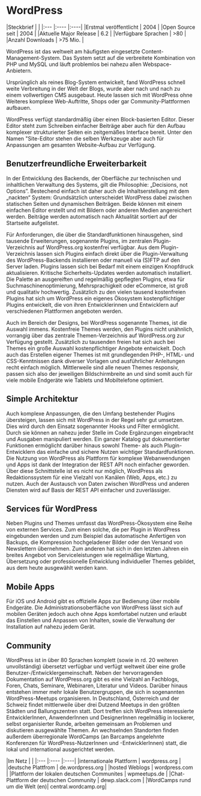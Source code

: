 # WordPress

|Steckbrief | |
|:--- |:---- |:----|
|Erstmal veröffentlicht | 2004 |
|Open Source seit | 2004 |
|Aktuelle Major Release | 6.2 | 
|Verfügbare Sprachen | >80 |
|Anzahl Downloads | >75 Mio. |
  
WordPress ist das weltweit am häufigsten eingesetzte Content-Management-System. Das System setzt auf die verbreitete Kombination von PHP und MySQL und läuft problemlos bei nahezu allen Webspace-Anbietern.

Ursprünglich als reines Blog-System entwickelt, fand WordPress schnell weite Verbreitung in der Welt der Blogs, wurde aber nach und nach zu einem vollwertigen CMS ausgebaut. Heute lassen sich mit WordPress ohne Weiteres komplexe Web-Auftritte, Shops oder gar Community-Plattformen aufbauen.

WordPress verfügt standardmäßig über einen Block-basierten Editor. Dieser Editor steht zum Schreiben einfacher Beiträge aber auch für den Aufbau komplexer strukturierter Seiten ein zeitgemäßes Interface bereit. Unter den Namen "Site-Editor stehen die selben Werkzeuge aber auch für Anpassungen am  gesamten Website-Aufbau zur Verfügung.


## Benutzerfreundliche Erweiterbarkeit
In der Entwicklung des Backends, der Oberfläche zur technischen und inhaltlichen Verwaltung des Systems, gilt die Philosophie: „Decisions, not Options”. Bestechend einfach ist daher auch die Inhaltserstellung mit dem „nackten“ System: Grundsätzlich unterscheidet WordPress dabei zwischen statischen Seiten und dynamischen Beiträgen. Beide können mit einem einfachen Editor erstellt und mit Bildern oder anderen Medien angereichert werden. Beiträge werden automatisch nach Aktualität sortiert auf der Startseite aufgelistet.

Für Anforderungen, die über die Standardfunktionen hinausgehen, sind tausende Erweiterungen, sogenannte Plugins, im zentralen Plugin-Verzeichnis auf WordPress.org kostenfrei verfügbar. Aus dem Plugin-Verzeichnis lassen sich Plugins einfach direkt über die Plugin-Verwaltung des WordPress-Backends installieren oder manuell via (S)FTP auf den Server laden. Plugins lassen sich bei Bedarf mit einem einzigen Knopfdruck aktualisieren. Kritische Sicherheits-Updates werden automatisch installiert. 
Die Palette an ausgereiften und regelmäßig gepflegten Plugins, etwa für Suchmaschinenoptimierung, Mehrsprachigkeit oder eCommerce, ist groß und qualitativ hochwertig. Zusätzlich zu den vielen tausend kostenfreien Plugins hat sich um WordPress ein eigenes Ökosystem kostenpflichtiger Plugins entwickelt, die von ihren Entwicklerinnen und Entwicklern auf verschiedenen Plattformen angeboten werden.

Auch im Bereich der Designs, bei WordPress sogenannte Themes, ist die Auswahl immens. Kostenfreie Themes werden, den Plugins nicht unähnlich, vorrangig über das zentrale Themen-Verzeichnis auf WordPress.org zur Verfügung gestellt. Zusätzlich zu tausenden freien hat sich auch bei Themes ein große Auswahl kostenpflichtiger Angebote entwickelt. Doch auch das Erstellen eigener Themes ist mit grundlegenden PHP-, HTML- und CSS-Kenntnissen dank diverser Vorlagen und ausführlicher Anleitungen recht einfach möglich. Mittlerweile sind alle neuen Themes responsiv, passen sich also der jeweiligen Bildschirmbreite an und sind somit auch für viele mobile Endgeräte wie Tablets und Mobiltelefone optimiert.


## Simple Architektur
Auch komplexe Anpassungen, die den Umfang bestehender Plugins übersteigen, lassen sich mit WordPress in der Regel sehr gut umsetzen. Dies wird durch den Einsatz sogenannter Hooks und Filter ermöglicht. Durch sie können an nahezu jeder Stelle im Code Ergänzungen eingebracht und Ausgaben manipuliert werden. 
Ein ganzer Katalog gut dokumentierter Funktionen ermöglicht darüber hinaus sowohl Theme- als auch Plugin-Entwicklern das einfache und sichere Nutzen wichtiger Standardfunktionen. 
Die Nutzung von WordPress als Plattform für komplexe Webanwendungen und Apps ist dank der Integration der REST API noch einfacher geworden. Über diese Schnittstelle ist es nicht nur möglich, WordPress als Redaktionssystem für eine Vielzahl von Kanälen (Web, Apps, etc.) zu nutzen. Auch der Austausch von Daten zwischen WordPress und anderen Diensten wird auf Basis der REST API einfacher und zuverlässiger.


## Services für WordPress
Neben Plugins und Themes umfasst das WordPress-Ökosystem eine Reihe von externen Services. Zum einen solche, die per Plugin in WordPress eingebunden werden und zum Beispiel das automatische Anfertigen von Backups, die Kompression hochgeladener Bilder oder den Versand von Newslettern übernehmen. Zum anderen hat sich in den letzten Jahren ein breites Angebot von Serviceleistungen wie regelmäßige Wartung, Übersetzung oder professionelle Entwicklung individueller Themes gebildet, aus dem heute ausgewählt werden kann.


## Mobile Apps
Für iOS und Android gibt es offizielle Apps zur Bedienung über mobile Endgeräte. Die Administrationsoberfläche von WordPress lässt sich auf mobilen Geräten jedoch auch ohne Apps komfortabel nutzen und erlaubt das Einstellen und Anpassen von Inhalten, sowie die Verwaltung der Installation auf nahezu jedem Gerät.


## Community
WordPress ist in über 80 Sprachen komplett (sowie in rd. 20 weiteren unvollständig) übersetzt verfügbar und verfügt weltweit über eine große Benutzer-/Entwicklergemeinschaft. Neben der hervorragenden Dokumentation auf WordPress.org gibt es eine Vielzahl an Fachblogs, Foren, Chats, Seminare, Webinaren, Literatur und Videos. Darüber hinaus entstehen immer mehr lokale Benutzergruppen, die sich in sogenannten WordPress-Meetups organisieren.
In Deutschland, Österreich und der Schweiz findet mittlerweile über drei Dutzend Meetups in den größten Städten und Ballungszentren statt. Dort treffen sich WordPress interessierte EntwicklerInnen, AnwenderInnen und DesignerInnen regelmäßig in lockerer, selbst organisierter Runde, arbeiten gemeinsam an Problemen und diskutieren ausgewählte Themen. 
An wechselnden Standorten finden außerdem überregionale WordCamps (an Barcamps angelehnte Konferenzen für WordPress-NutzerInnen und -EntwicklerInnen) statt, die lokal und international ausgerichtet werden.



|Im Netz | |
|:--- |:---- |:----|
|internationale Plattform | wordpress.org |
|deutsche Plattfrom | de.wordpress.org | 
|hosted Weblogs | wordpress.com |
|Plattform der lokalen deutschen Communites | wpmeetups.de |
|Chat-Plattform der deutschen Community | dewp.slack.com |
|WordCamps rund um die Welt (en)| central.wordcamp.org|
